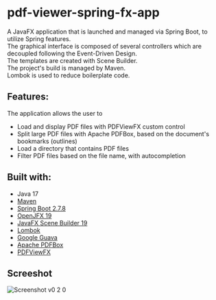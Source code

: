 # pdf-viewer-spring-fx-app

A JavaFX application that is launched and managed via Spring Boot, to utilize Spring features.  
The graphical interface is composed of several controllers which are decoupled following the Event-Driven Design.  
The templates are created with Scene Builder.  
The project's build is managed by Maven.  
Lombok is used to reduce boilerplate code.  

## Features:
The application allows the user to
- Load and display PDF files with PDFViewFX custom control
- Split large PDF files with Apache PDFBox, based on the document's bookmarks (outlines)
- Load a directory that contains PDF files
- Filter PDF files based on the file name, with autocompletion

## Built with:
- Java 17
- [Maven](https://maven.apache.org)
- [Spring Boot 2.7.8](https://spring.io/projects/spring-boot)
- [OpenJFX 19](https://openjfx.io/)
- [JavaFX Scene Builder 19](https://gluonhq.com/products/scene-builder/)
- [Lombok](https://projectlombok.org)
- [Google Guava](https://github.com/google/guava/)
- [Apache PDFBox](https://pdfbox.apache.org/)
- [PDFViewFX](https://github.com/dlsc-software-consulting-gmbh)

## Screeshot
![Screenshot v0 2 0](https://user-images.githubusercontent.com/76587083/215354026-5380327a-9ac8-441a-bad8-9aae8628c6dd.png)
